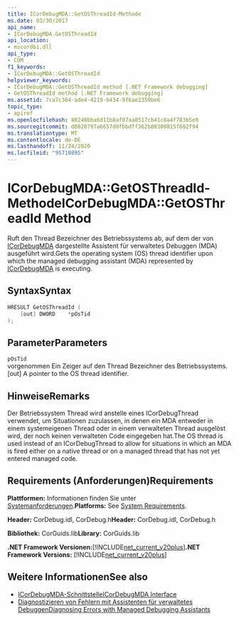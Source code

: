 ```yaml
---
title: ICorDebugMDA::GetOSThreadId-Methode
ms.date: 03/30/2017
api_name:
- ICorDebugMDA.GetOSThreadId
api_location:
- mscordbi.dll
api_type:
- COM
f1_keywords:
- ICorDebugMDA::GetOSThreadId
helpviewer_keywords:
- ICorDebugMDA::GetOSThreadId method [.NET Framework debugging]
- GetOSThreadId method [.NET Framework debugging]
ms.assetid: 7ca7c364-ade4-4219-b434-9f6ae2359be6
topic_type:
- apiref
ms.openlocfilehash: 80248bba6d11b8af07aa0517cb41c8a4f783b5e0
ms.sourcegitcommit: d8020797a6657d0fbbdff362b80300815f682f94
ms.translationtype: MT
ms.contentlocale: de-DE
ms.lasthandoff: 11/24/2020
ms.locfileid: "95710895"
---
```

# <a name="icordebugmdagetosthreadid-method"></a><span data-ttu-id="7ecbf-102">ICorDebugMDA::GetOSThreadId-Methode</span><span class="sxs-lookup"><span data-stu-id="7ecbf-102">ICorDebugMDA::GetOSThreadId Method</span></span>

<span data-ttu-id="7ecbf-103">Ruft den Thread Bezeichner des Betriebssystems ab, auf dem der von [ICorDebugMDA](icordebugmda-interface.md) dargestellte Assistent für verwaltetes Debuggen (MDA) ausgeführt wird.</span><span class="sxs-lookup"><span data-stu-id="7ecbf-103">Gets the operating system (OS) thread identifier upon which the managed debugging assistant (MDA) represented by [ICorDebugMDA](icordebugmda-interface.md) is executing.</span></span>  
  
## <a name="syntax"></a><span data-ttu-id="7ecbf-104">Syntax</span><span class="sxs-lookup"><span data-stu-id="7ecbf-104">Syntax</span></span>  
  
```cpp  
HRESULT GetOSThreadId (  
    [out] DWORD    *pOsTid  
);  
```  
  
## <a name="parameters"></a><span data-ttu-id="7ecbf-105">Parameter</span><span class="sxs-lookup"><span data-stu-id="7ecbf-105">Parameters</span></span>  

 `pOsTid`  
 <span data-ttu-id="7ecbf-106">vorgenommen Ein Zeiger auf den Thread Bezeichner des Betriebssystems.</span><span class="sxs-lookup"><span data-stu-id="7ecbf-106">[out] A pointer to the OS thread identifier.</span></span>  
  
## <a name="remarks"></a><span data-ttu-id="7ecbf-107">Hinweise</span><span class="sxs-lookup"><span data-stu-id="7ecbf-107">Remarks</span></span>  

 <span data-ttu-id="7ecbf-108">Der Betriebssystem Thread wird anstelle eines ICorDebugThread verwendet, um Situationen zuzulassen, in denen ein MDA entweder in einem systemeigenen Thread oder in einem verwalteten Thread ausgelöst wird, der noch keinen verwalteten Code eingegeben hat.</span><span class="sxs-lookup"><span data-stu-id="7ecbf-108">The OS thread is used instead of an ICorDebugThread to allow for situations in which an MDA is fired either on a native thread or on a managed thread that has not yet entered managed code.</span></span>  
  
## <a name="requirements"></a><span data-ttu-id="7ecbf-109">Requirements (Anforderungen)</span><span class="sxs-lookup"><span data-stu-id="7ecbf-109">Requirements</span></span>  

 <span data-ttu-id="7ecbf-110">**Plattformen:** Informationen finden Sie unter [Systemanforderungen](../../get-started/system-requirements.md).</span><span class="sxs-lookup"><span data-stu-id="7ecbf-110">**Platforms:** See [System Requirements](../../get-started/system-requirements.md).</span></span>  
  
 <span data-ttu-id="7ecbf-111">**Header:** CorDebug.idl, CorDebug.h</span><span class="sxs-lookup"><span data-stu-id="7ecbf-111">**Header:** CorDebug.idl, CorDebug.h</span></span>  
  
 <span data-ttu-id="7ecbf-112">**Bibliothek:** CorGuids.lib</span><span class="sxs-lookup"><span data-stu-id="7ecbf-112">**Library:** CorGuids.lib</span></span>  
  
 <span data-ttu-id="7ecbf-113">**.NET Framework Versionen:**[!INCLUDE[net_current_v20plus](../../../../includes/net-current-v20plus-md.md)]</span><span class="sxs-lookup"><span data-stu-id="7ecbf-113">**.NET Framework Versions:** [!INCLUDE[net_current_v20plus](../../../../includes/net-current-v20plus-md.md)]</span></span>  
  
## <a name="see-also"></a><span data-ttu-id="7ecbf-114">Weitere Informationen</span><span class="sxs-lookup"><span data-stu-id="7ecbf-114">See also</span></span>

- [<span data-ttu-id="7ecbf-115">ICorDebugMDA-Schnittstelle</span><span class="sxs-lookup"><span data-stu-id="7ecbf-115">ICorDebugMDA Interface</span></span>](icordebugmda-interface.md)
- [<span data-ttu-id="7ecbf-116">Diagnostizieren von Fehlern mit Assistenten für verwaltetes Debuggen</span><span class="sxs-lookup"><span data-stu-id="7ecbf-116">Diagnosing Errors with Managed Debugging Assistants</span></span>](../../debug-trace-profile/diagnosing-errors-with-managed-debugging-assistants.md)
